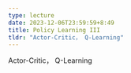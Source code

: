 ```yaml
---
type: lecture
date: 2023-12-06T23:59:59+8:49
title: Policy Learning III
tldr: "Actor-Critic， Q-Learning"
---
```

Actor-Critic， Q-Learning

